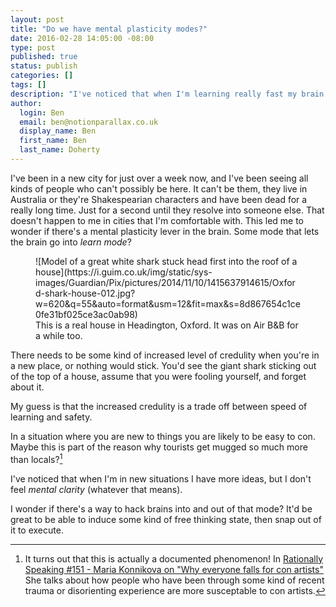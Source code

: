 ```yaml
---
layout: post
title: "Do we have mental plasticity modes?"
date: 2016-02-28 14:05:00 -08:00
type: post
published: true
status: publish
categories: []
tags: []
description: "I've noticed that when I'm learning really fast my brain acts differently. Is this a thing that everyone else knows about already?"
author:
  login: Ben
  email: ben@notionparallax.co.uk
  display_name: Ben
  first_name: Ben
  last_name: Doherty
---
```


<!-- tldr
Observation
possible explanations
patterns, credulity etc. 
how has it changed over time?
not just into and out of that mode, but into a useful version - going for walks, doors of perception etc.
holiday leads to spate of blog posts
possible confounding factors, reading a lot, canoe trip counters that -->

I've been in a new city for just over a week now, and I've been seeing all kinds of people who can't possibly be here. It can't be them, they live in Australia or they're Shakespearian characters and have been dead for a really long time. Just for a second until they resolve into someone else. That doesn't happen to me in cities that I'm comfortable with. This led me to wonder if there's a mental plasticity lever in the brain. Some mode that lets the brain go into _learn mode_?

<figure class="half-width right">
![Model of a great white shark stuck head first into the roof of a house](https://i.guim.co.uk/img/static/sys-images/Guardian/Pix/pictures/2014/11/10/1415637914615/Oxford-shark-house-012.jpg?w=620&q=55&auto=format&usm=12&fit=max&s=8d867654c1ce0fe31bf025ce3ac0ab98)
<figcaption>
This is a real house in Headington, Oxford. It was on Air B&B for a while too.
</figcaption>
</figure>
There needs to be some kind of increased level of credulity when you're in a new place, or nothing would stick. You'd see the giant shark sticking out of the top of a house, assume that you were fooling yourself, and forget about it.

My guess is that the increased credulity is a trade off between speed of learning and safety.

In a situation where you are new to things you are likely to be easy to con. Maybe this is part of the reason why tourists get mugged so much more than locals?[^1]

I've noticed that when I'm in new situations I have more ideas, but I don't feel _mental clarity_ (whatever that means).

I wonder if there's a way to hack brains into and out of that mode? It'd be great to be able to induce some kind of free thinking state, then snap out of it to execute.

[^1]: It turns out that this is actually a documented phenomenon! In [Rationally Speaking #151 - Maria Konnikova on "Why everyone falls for con artists"](http://pca.st/VzWI) She talks about how people who have been through some kind of recent trauma or disorienting experience are more susceptable to con artists.